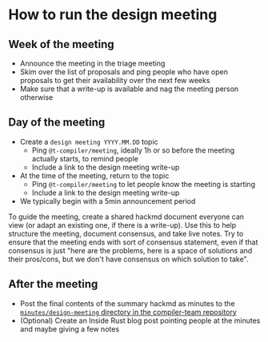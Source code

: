 # How to run the design meeting

## Week of the meeting

* Announce the meeting in the triage meeting
* Skim over the list of proposals and ping people who have open
  proposals to get their availability over the next few weeks
* Make sure that a write-up is available and nag the meeting person otherwise

## Day of the meeting

* Create a `design meeting YYYY.MM.DD` topic
    * Ping `@t-compiler/meeting`, ideally 1h or so before the meeting actually starts,
      to remind people
    * Include a link to the design meeting write-up
* At the time of the meeting, return to the topic
    * Ping `@t-compiler/meeting` to let people know the meeting is starting
    * Include a link to the design meeting write-up
* We typically begin with a 5min announcement period

To guide the meeting, create a shared hackmd document everyone can
view (or adapt an existing one, if there is a write-up). Use this to
help structure the meeting, document consensus, and take live
notes. Try to ensure that the meeting ends with sort of consensus
statement, even if that consensus is just "here are the problems, here
is a space of solutions and their pros/cons, but we don't have
consensus on which solution to take".

## After the meeting

* Post the final contents of the summary hackmd as minutes to the
  [`minutes/design-meeting` directory in the compiler-team
  repository][ct]
* (Optional) Create an Inside Rust blog post pointing people at the
  minutes and maybe giving a few notes

[ct]: https://github.com/rust-lang/compiler-team/tree/master/content/minutes/design-meeting

